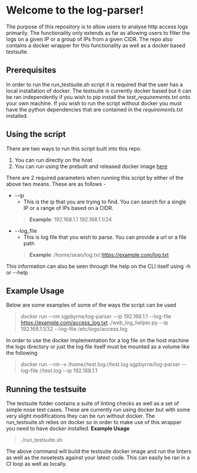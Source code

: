 # Welcome to the log-parser!

The purpose of this repository is to allow users to analyse http access logs primarily. The functionality only extends as far as allowing users to filter the logs on a given IP or a group of IPs from a given CIDR. The repo also contains a docker wrapper for this functionality as well as a docker based testsuite. 


## Prerequisites
In order to run the run_testsuite.sh script it is required that the user has a local installation of docker. The testsuite is currently docker based but it can be ran independently if you wish to pip install the *test_requirements.txt* onto your own machine.
If you wish to run the script without docker you must have the python dependencies that are contained in the *requirements.txt* installed.

## Using the script
There are two ways to run this script built into this repo. 
1. You can run directly on the host
2. You can run using the prebuilt and released docker image [here](https://hub.docker.com/r/sgpbyrne/log-parser/)

There are 2 required parameters when running this script by either of the above two means. These are as follows - 

 - --ip 
	 - This is the ip that you are trying to find. You can search for a single IP or a range of IPs based on a CIDR.  
	 > **Example**: 
	 192.168.1.1
	 192.168.1.1/24
 - --log_file
	 - This is log file that you wish to parse. You can provide a url or a file path 
	 > **Example**: 
	 /home/sean/log.txt
	 https://example.com/log.txt

This information can also be seen through the help on the CLI itself using -h or --help

## Example Usage
Below are some examples of some of the ways the script can be used
> docker run --rm sgpbyrne/log-parser --ip 192.168.1.1 --log-file https://example.com/access_log.txt
> ./web_log_helper.py --ip 192.168.1.1/32 --log-file /etc/logs/access.log

In order to use the docker implementation for a log file on the host machine the logs directory or just the log file itself must be mounted as a volume like the following
> docker run --rm -v /home/<host-directory>/test.log:/<container-dir>/test.log sgpbyrne/log-parser --log-file /<container-dir>/test.log --ip 192.168.1.1

## Running the testsuite
The testsuite folder contains a suite of linting checks as well as a set of simple nose test cases. These are currently run using docker but with some very slight modifications they can be run without docker. The run_testsuite.sh relies on docker so in order to make use of this wrapper you need to have docker installed. 
**Example Usage**
> ./run_testsuite.sh

The above command will build the testsuite docker image and run the linters as well as the nosetests against your latest code. This can easily be ran in a CI loop as well as locally. 



